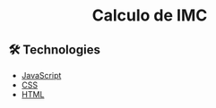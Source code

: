 # <div align="center"> Calculo de IMC </div>

                            

## 🛠️ Technologies

<ul>
  <li><a href="https://www.javascript.com/">JavaScript</li>
  <li><a href="https://www.w3schools.com/css/">CSS</a></li>
  <li><a href="https://www.w3schools.com/html/">HTML</a></li>
</ul>

